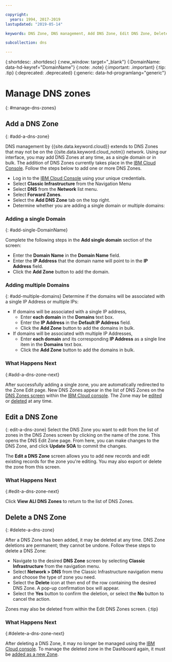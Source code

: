 ```yaml
---

copyright:
  years: 1994, 2017-2019
lastupdated: "2019-05-14"

keywords: DNS Zone, DNS management, Add DNS Zone, Edit DNS Zone, Delete DNS Zone

subcollection: dns

---
```



{:shortdesc: .shortdesc}
{:new_window: target="_blank"}
{:DomainName: data-hd-keyref="DomainName"}
{:note: .note}
{:important: .important}
{:tip: .tip}
{:deprecated: .deprecated}
{:generic: data-hd-programlang="generic"}

# Manage DNS zones
{: #manage-dns-zones}

## Add a DNS Zone
{: #add-a-dns-zone}

DNS management by {{site.data.keyword.cloud}} extends to DNS Zones that may not be on the {{site.data.keyword.cloud_notm}} network. Using our interface, you may add DNS Zones at any time, as a single domain or in bulk. The addition of DNS Zones currently takes place in the [IBM Cloud Console](https://{DomainName}/). Follow the steps below to add one or more DNS Zones.

* Log in to the [IBM Cloud Console](https://{DomainName}/) using your unique credentials.
* Select **Classic Infrastructure** from the Navigation Menu
* Select **DNS** from the **Network** list menu.
* Select **Forward Zones**.
* Select the **Add DNS Zone** tab on the top right.
* Determine whether you are adding a single domain or multiple domains:

### Adding a single Domain
{: #add-single-DomainName}

Complete the following steps in the  **Add single domain** section of the screen:
* Enter the **Domain Name** in the **Domain Name** field.
* Enter the **IP Address** that the domain name will point to in the **IP Address** field.
* Click the **Add Zone** button to add the domain.

### Adding multiple Domains
{: #add-multiple-domains}
Determine if the domains will be associated with a single IP Address or multiple IPs:
* If domains will be associated with a single IP address,
  * Enter **each domain** in the **Domains** text box.
  * Enter the **IP Address** in the **Default IP Address** field.
  * Click the **Add Zone** button to add the domains in bulk.
* If domains will be associated with multiple IP Addresses,
  * Enter **each domain** and its corresponding **IP Address** as a single line item in the **Domains** text box.
  * Click the **Add Zone** button to add the domains in bulk.


### What Happens Next
{:#add-a-dns-zone-next}

After successfully adding a single zone, you are automatically redirected to the Zone Edit page.
New DNS Zones appear in the list of DNS Zones on the [DNS Zones screen](/docs/dns?topic=dns-use-the-dns-zones-screens) within the [IBM Cloud console](https://{DomainName}/). The Zone may be [edited](#edit-a-dns-zone) or [deleted](#delete-a-dns-zone) at any time.

## Edit a DNS Zone
{: edit-a-dns-zone}
Select the DNS Zone you want to edit from the list of zones in the DNS Zones screen by clicking on the name of the zone. This opens the DNS Edit Zone page. From here, you can make changes to the DNS Zone, and click **Update SOA** to commit the changes.

The **Edit a DNS Zone** screen allows you to add new records and edit existing records for the zone you're editing. You may also export or delete the zone from this screen.

### What Happens Next
{:#edit-a-dns-zone-next}

Click **View ALl DNS Zones** to return to the list of DNS Zones.


## Delete a DNS Zone
{: #delete-a-dns-zone}

After a DNS Zone has been added, it may be deleted at any time. DNS Zone deletions are permanent; they cannot be undone. Follow these steps to delete a DNS Zone:

* Navigate to the desired **DNS Zone** screen by selecting **Classic Infrastructure** from the navigation menu.
* Select **Network > DNS** from the Classic Infrastructure navigation menu and choose the type of zone you need.
* Select the **Delete** icon at then end of the row containing the desired DNS Zone. A pop-up confirmation box will appear.
* Select the **Yes** button to confirm the deletion, or select the **No** button to cancel the action.

Zones may also be deleted from within the Edit DNS Zones screen.
{:tip}

### What Happens Next
{:#delete-a-dns-zone-next}

After deleting a DNS Zone, it may no longer be managed using the [IBM Cloud console](https://{DomainName}/). To manage the deleted zone in the Dashboard again, it must be [added as a new Zone](#add-a-dns-zone).
